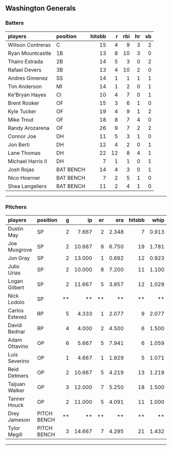 ## Washington Generals

### Batters

 
|players           |position  | hitsbb|  r| rbi| hr| sb| 
|:-----------------|:---------|------:|--:|---:|--:|--:| 
|Willson Contreras |C         |     15|  4|   9|  3|  2| 
|Ryan Mountcastle  |1B        |     13|  8|  10|  3|  0| 
|Thairo Estrada    |2B        |     14|  5|   3|  0|  2| 
|Rafael Devers     |3B        |     13|  4|  10|  2|  0| 
|Andres Gimenez    |SS        |     14|  1|   1|  1|  1| 
|Tim Anderson      |MI        |     14|  1|   2|  0|  1| 
|Ke'Bryan Hayes    |CI        |     10|  4|   7|  0|  1| 
|Brent Rooker      |OF        |     15|  3|   6|  1|  0| 
|Kyle Tucker       |OF        |     19|  4|   9|  1|  2| 
|Mike Trout        |OF        |     18|  8|   7|  4|  0| 
|Randy Arozarena   |OF        |     26|  9|   7|  2|  2| 
|Connor Joe        |DH        |     11|  5|   3|  1|  0| 
|Jon Berti         |DH        |     12|  4|   2|  0|  1| 
|Lane Thomas       |DH        |     22| 12|   8|  4|  1| 
|Michael Harris II |DH        |      7|  1|   1|  0|  1| 
|Josh Rojas        |BAT BENCH |     14|  4|   3|  0|  1| 
|Nico Hoerner      |BAT BENCH |      7|  2|   5|  1|  0| 
|Shea Langeliers   |BAT BENCH |     11|  2|   4|  1|  0| 


* * *

### Pitchers

 
|players        |position    |  g|     ip| er|   era| hitsbb|  whip| so|  w| sv| 
|:--------------|:-----------|--:|------:|--:|-----:|------:|-----:|--:|--:|--:| 
|Dustin May     |SP          |  2|  7.667|  2| 2.348|      7| 0.913|  5|  0|  0| 
|Joe Musgrove   |SP          |  2| 10.667|  8| 6.750|     19| 1.781| 11|  0|  0| 
|Jon Gray       |SP          |  2| 13.000|  1| 0.692|     12| 0.923| 11|  2|  0| 
|Julio Urias    |SP          |  2| 10.000|  8| 7.200|     11| 1.100|  5|  1|  0| 
|Logan Gilbert  |SP          |  2| 11.667|  5| 3.857|     12| 1.029| 13|  1|  0| 
|Nick Lodolo    |SP          | **|     **| **|    **|     **|    **| **| **| **| 
|Carlos Estevez |RP          |  5|  4.333|  1| 2.077|      9| 2.077|  6|  0|  4| 
|David Bednar   |RP          |  4|  4.000|  2| 4.500|      6| 1.500|  5|  0|  0| 
|Adam Ottavino  |OP          |  6|  5.667|  5| 7.941|      6| 1.059|  5|  0|  0| 
|Luis Severino  |OP          |  1|  4.667|  1| 1.929|      5| 1.071|  5|  0|  0| 
|Reid Detmers   |OP          |  2| 10.667|  5| 4.219|     13| 1.219| 15|  0|  0| 
|Taijuan Walker |OP          |  3| 12.000|  7| 5.250|     18| 1.500|  7|  0|  0| 
|Tanner Houck   |OP          |  2| 11.000|  5| 4.091|     11| 1.000| 13|  0|  0| 
|Drey Jameson   |PITCH BENCH | **|     **| **|    **|     **|    **| **| **| **| 
|Tylor Megill   |PITCH BENCH |  3| 14.667|  7| 4.295|     21| 1.432| 13|  2|  0| 


* * *


